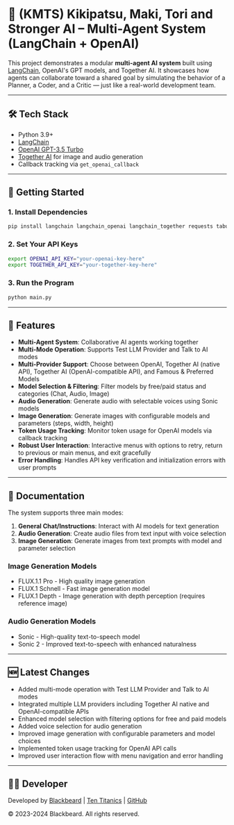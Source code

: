 # 🤖 (KMTS) Kikipatsu, Maki, Tori and Stronger AI – Multi-Agent System (LangChain + OpenAI)

This project demonstrates a modular **multi-agent AI system** built using [LangChain](https://www.langchain.com/), OpenAI's GPT models, and Together AI. It showcases how agents can collaborate toward a shared goal by simulating the behavior of a Planner, a Coder, and a Critic — just like a real-world development team.

---

## 🛠 Tech Stack

- Python 3.9+
- [LangChain](https://docs.langchain.com)
- [OpenAI GPT-3.5 Turbo](https://platform.openai.com)
- [Together AI](https://together.ai) for image and audio generation
- Callback tracking via `get_openai_callback`

---

## 🚀 Getting Started

### 1. Install Dependencies

```bash
pip install langchain langchain_openai langchain_together requests tabulate
```

### 2. Set Your API Keys

```bash
export OPENAI_API_KEY="your-openai-key-here"
export TOGETHER_API_KEY="your-together-key-here"
```

### 3. Run the Program

```bash
python main.py
```

---

## 🌟 Features

- **Multi-Agent System**: Collaborative AI agents working together
- **Multi-Mode Operation**: Supports Test LLM Provider and Talk to AI modes
- **Multi-Provider Support**: Choose between OpenAI, Together AI (native API), Together AI (OpenAI-compatible API), and Famous & Preferred Models
- **Model Selection & Filtering**: Filter models by free/paid status and categories (Chat, Audio, Image)
- **Audio Generation**: Generate audio with selectable voices using Sonic models
- **Image Generation**: Generate images with configurable models and parameters (steps, width, height)
- **Token Usage Tracking**: Monitor token usage for OpenAI models via callback tracking
- **Robust User Interaction**: Interactive menus with options to retry, return to previous or main menus, and exit gracefully
- **Error Handling**: Handles API key verification and initialization errors with user prompts

---

## 📝 Documentation

The system supports three main modes:
1. **General Chat/Instructions**: Interact with AI models for text generation
2. **Audio Generation**: Create audio files from text input with voice selection
3. **Image Generation**: Generate images from text prompts with model and parameter selection

### Image Generation Models
- FLUX.1.1 Pro - High quality image generation
- FLUX.1 Schnell - Fast image generation model
- FLUX.1 Depth - Image generation with depth perception (requires reference image)

### Audio Generation Models
- Sonic - High-quality text-to-speech model
- Sonic 2 - Improved text-to-speech with enhanced naturalness

---

## 🆕 Latest Changes

- Added multi-mode operation with Test LLM Provider and Talk to AI modes
- Integrated multiple LLM providers including Together AI native and OpenAI-compatible APIs
- Enhanced model selection with filtering options for free and paid models
- Added voice selection for audio generation
- Improved image generation with configurable parameters and model choices
- Implemented token usage tracking for OpenAI API calls
- Improved user interaction flow with menu navigation and error handling

---

## 👨‍💻 Developer

Developed by [Blackbeard](https://blackbeard.one) | [Ten Titanics](https://tentitanics.com) | [GitHub](https://github.com/blackbeardONE)

© 2023-2024 Blackbeard. All rights reserved.
